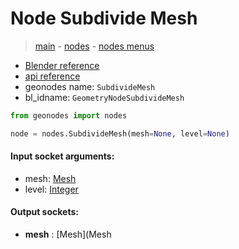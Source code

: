 # Node Subdivide Mesh

> [main](../structure.md) - [nodes](nodes.md) - [nodes menus](nodes_menus.md)

- [Blender reference](https://docs.blender.org/manual/en/latest/modeling/geometry_nodes/mesh/subdivide_mesh.html)
- [api reference](https://docs.blender.org/api/current/bpy.types.GeometryNodeSubdivideMesh.html)
- geonodes name: `SubdivideMesh`
- bl_idname: `GeometryNodeSubdivideMesh`

```python
from geonodes import nodes

node = nodes.SubdivideMesh(mesh=None, level=None)
```

#### Input socket arguments:

- mesh: [Mesh](Mesh.md)
- level: [Integer](Integer.md)

#### Output sockets:

- **mesh** : [Mesh](Mesh

